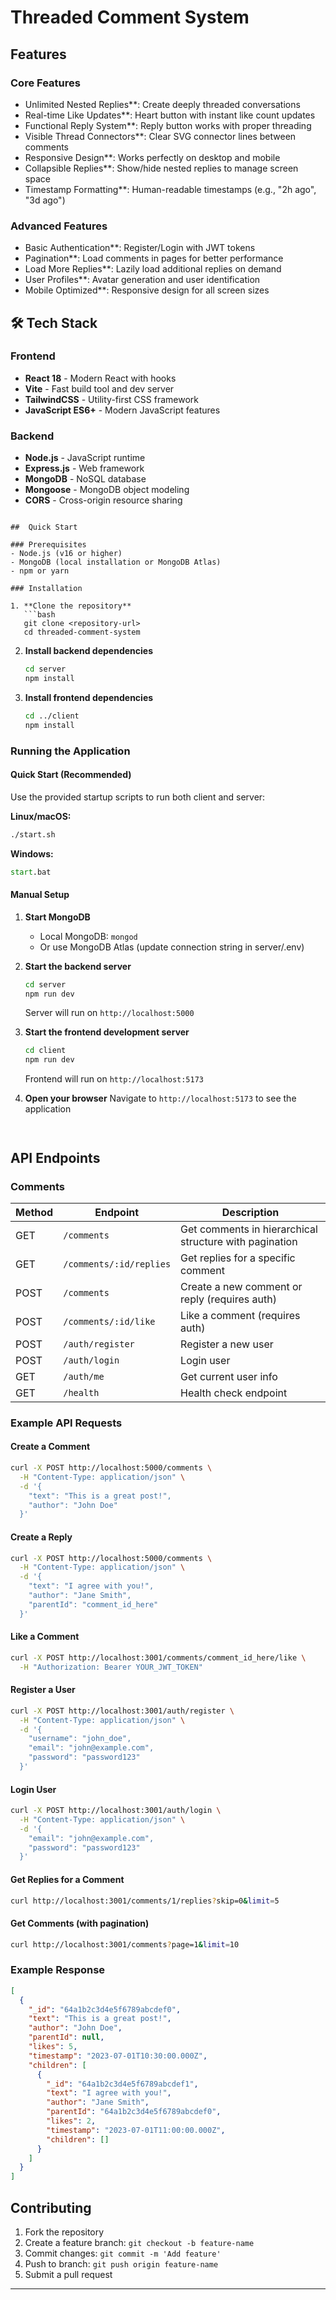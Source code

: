 # Threaded Comment System

##  Features

### Core Features 
- Unlimited Nested Replies**: Create deeply threaded conversations
- Real-time Like Updates**: Heart button with instant like count updates
- Functional Reply System**: Reply button works with proper threading
- Visible Thread Connectors**: Clear SVG connector lines between comments
- Responsive Design**: Works perfectly on desktop and mobile
- Collapsible Replies**: Show/hide nested replies to manage screen space
- Timestamp Formatting**: Human-readable timestamps (e.g., "2h ago", "3d ago")

### Advanced Features 
-  Basic Authentication**: Register/Login with JWT tokens
-  Pagination**: Load comments in pages for better performance
-  Load More Replies**: Lazily load additional replies on demand
-  User Profiles**: Avatar generation and user identification
-  Mobile Optimized**: Responsive design for all screen sizes

## 🛠 Tech Stack

### Frontend
- **React 18** - Modern React with hooks
- **Vite** - Fast build tool and dev server
- **TailwindCSS** - Utility-first CSS framework
- **JavaScript ES6+** - Modern JavaScript features

### Backend
- **Node.js** - JavaScript runtime
- **Express.js** - Web framework
- **MongoDB** - NoSQL database
- **Mongoose** - MongoDB object modeling
- **CORS** - Cross-origin resource sharing
```

##  Quick Start

### Prerequisites
- Node.js (v16 or higher)
- MongoDB (local installation or MongoDB Atlas)
- npm or yarn

### Installation

1. **Clone the repository**
   ```bash
   git clone <repository-url>
   cd threaded-comment-system
   ```

2. **Install backend dependencies**
   ```bash
   cd server
   npm install
   ```

3. **Install frontend dependencies**
   ```bash
   cd ../client
   npm install
   ```

### Running the Application

#### Quick Start (Recommended)
Use the provided startup scripts to run both client and server:

**Linux/macOS:**
```bash
./start.sh
```

**Windows:**
```cmd
start.bat
```

#### Manual Setup

1. **Start MongoDB**
   - Local MongoDB: `mongod`
   - Or use MongoDB Atlas (update connection string in server/.env)

2. **Start the backend server**
   ```bash
   cd server
   npm run dev
   ```
   Server will run on `http://localhost:5000`

3. **Start the frontend development server**
   ```bash
   cd client
   npm run dev
   ```
   Frontend will run on `http://localhost:5173`

4. **Open your browser**
   Navigate to `http://localhost:5173` to see the application
```


```

##  API Endpoints

### Comments

| Method | Endpoint | Description |
|--------|----------|-------------|
| GET | `/comments` | Get comments in hierarchical structure with pagination |
| GET | `/comments/:id/replies` | Get replies for a specific comment |
| POST | `/comments` | Create a new comment or reply (requires auth) |
| POST | `/comments/:id/like` | Like a comment (requires auth) |
| POST | `/auth/register` | Register a new user |
| POST | `/auth/login` | Login user |
| GET | `/auth/me` | Get current user info |
| GET | `/health` | Health check endpoint |

### Example API Requests

#### Create a Comment
```bash
curl -X POST http://localhost:5000/comments \
  -H "Content-Type: application/json" \
  -d '{
    "text": "This is a great post!",
    "author": "John Doe"
  }'
```

#### Create a Reply
```bash
curl -X POST http://localhost:5000/comments \
  -H "Content-Type: application/json" \
  -d '{
    "text": "I agree with you!",
    "author": "Jane Smith",
    "parentId": "comment_id_here"
  }'
```

#### Like a Comment
```bash
curl -X POST http://localhost:3001/comments/comment_id_here/like \
  -H "Authorization: Bearer YOUR_JWT_TOKEN"
```

#### Register a User
```bash
curl -X POST http://localhost:3001/auth/register \
  -H "Content-Type: application/json" \
  -d '{
    "username": "john_doe",
    "email": "john@example.com", 
    "password": "password123"
  }'
```

#### Login User
```bash
curl -X POST http://localhost:3001/auth/login \
  -H "Content-Type: application/json" \
  -d '{
    "email": "john@example.com",
    "password": "password123"
  }'
```

#### Get Replies for a Comment
```bash
curl http://localhost:3001/comments/1/replies?skip=0&limit=5
```

#### Get Comments (with pagination)
```bash
curl http://localhost:3001/comments?page=1&limit=10
```

### Example Response
```json
[
  {
    "_id": "64a1b2c3d4e5f6789abcdef0",
    "text": "This is a great post!",
    "author": "John Doe",
    "parentId": null,
    "likes": 5,
    "timestamp": "2023-07-01T10:30:00.000Z",
    "children": [
      {
        "_id": "64a1b2c3d4e5f6789abcdef1",
        "text": "I agree with you!",
        "author": "Jane Smith",
        "parentId": "64a1b2c3d4e5f6789abcdef0",
        "likes": 2,
        "timestamp": "2023-07-01T11:00:00.000Z",
        "children": []
      }
    ]
  }
]
```


##  Contributing

1. Fork the repository
2. Create a feature branch: `git checkout -b feature-name`
3. Commit changes: `git commit -m 'Add feature'`
4. Push to branch: `git push origin feature-name`
5. Submit a pull request


---
